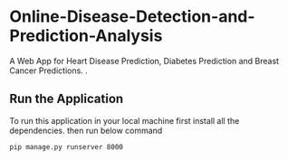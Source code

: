 # Online-Disease-Detection-and-Prediction-Analysis
A Web App for Heart Disease Prediction, Diabetes Prediction and Breast Cancer Predictions.
.
## Run the Application

To run this application in your local machine first install all the dependencies.
then run below command 
```bash
pip manage.py runserver 8000
```
